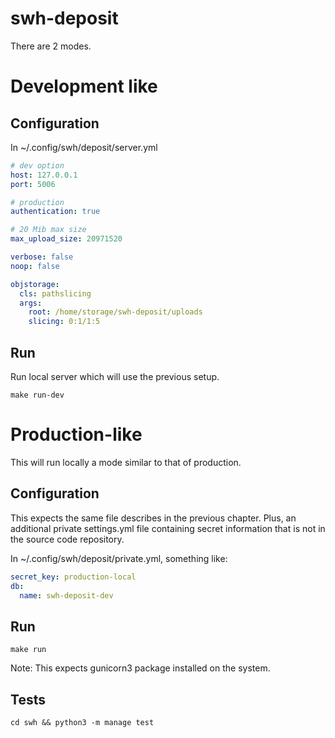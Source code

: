 swh-deposit
==============

There are 2 modes.

# Development like

## Configuration

In ~/.config/swh/deposit/server.yml

``` YAML
# dev option
host: 127.0.0.1
port: 5006

# production
authentication: true

# 20 Mib max size
max_upload_size: 20971520

verbose: false
noop: false

objstorage:
  cls: pathslicing
  args:
    root: /home/storage/swh-deposit/uploads
    slicing: 0:1/1:5
```

## Run

Run local server which will use the previous setup.

``` Shell
make run-dev
```

# Production-like

This will run locally a mode similar to that of production.

## Configuration

This expects the same file describes in the previous chapter.  Plus,
an additional private settings.yml file containing secret information
that is not in the source code repository.

In ~/.config/swh/deposit/private.yml, something like:

``` YAML
secret_key: production-local
db:
  name: swh-deposit-dev
```

## Run

``` Shell
make run
```

Note: This expects gunicorn3 package installed on the system.


## Tests

``` Shell
cd swh && python3 -m manage test
```
